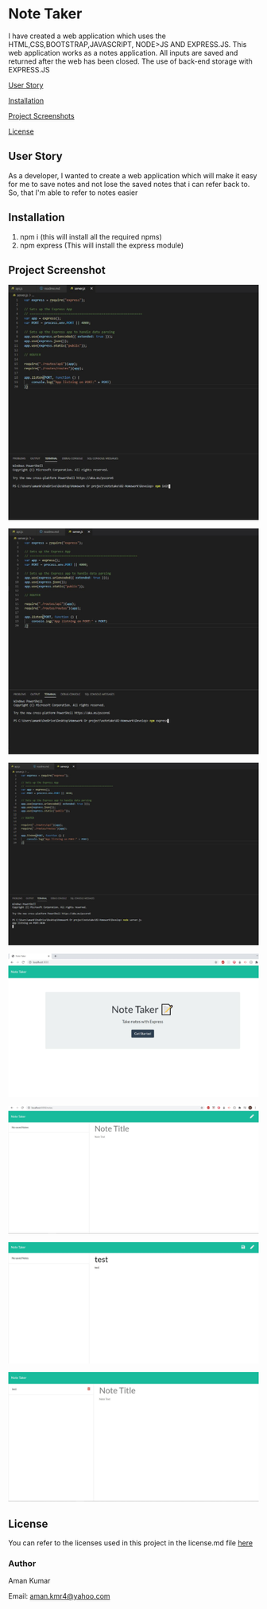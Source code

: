 # Note Taker
I have created a web application which uses the HTML,CSS,BOOTSTRAP,JAVASCRIPT, NODE>JS AND EXPRESS.JS. This web application works as a notes application. All inputs are saved and returned after the web has been closed. The use of back-end storage with EXPRESS.JS

[User Story](#User-Story)

[Installation](#installation)

[Project Screenshots](#Project-Screenshots)

[License](#license)


## User Story
As a developer,
I wanted to create a web application which will make it easy for me to save notes and not lose the saved notes that i can refer back to. 
So, that I'm able to refer to notes easier


## Installation

1. npm i (this will install all the required npms)
2. npm express (This will install the express module)


## Project Screenshot
![Screentshot 1](./screenshots/screenshot1.JPG)

![Screentshot 2](./screenshots/screenshot2.JPG)

![Screentshot 3](./screenshots/screenshot3.JPG)

![Screentshot 4](./screenshots/screenshot4.JPG)

![Screentshot 5](./screenshots/screenshot5.JPG)

![Screentshot 6](./screenshots/screenshot6.JPG)

![Screentshot 7](./screenshots/screenshot7.JPG)

## License

You can refer to the licenses used in this project in the license.md file [here](license.md)

### Author

Aman Kumar

Email: aman.kmr4@yahoo.com
